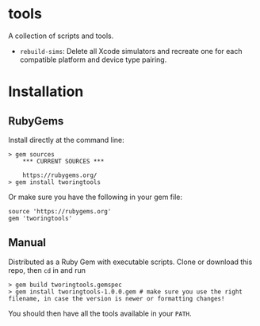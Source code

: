 # tools

A collection of scripts and tools.

- `rebuild-sims`: Delete all Xcode simulators and recreate one for each compatible platform and device type pairing.

# Installation

## RubyGems

Install directly at the command line:

	> gem sources
		*** CURRENT SOURCES ***
		
		https://rubygems.org/
	> gem install tworingtools
	

Or make sure you have the following in your gem file:

	source 'https://rubygems.org'
	gem 'tworingtools'

## Manual

Distributed as a Ruby Gem with executable scripts. Clone or download this repo, then `cd` in and run

	> gem build tworingtools.gemspec
	> gem install tworingtools-1.0.0.gem # make sure you use the right filename, in case the version is newer or formatting changes!

You should then have all the tools available in your `PATH`.
